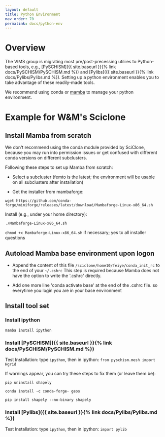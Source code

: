```yaml
---
layout: default
title: Python Environment
nav_order: 70
permalink: docs/python-env
---
```


# Overview
The VIMS group is migrating most pre/post-precessing utiliies to Python-based tools,
e.g., [PySCHISM]({{ site.baseurl }}{% link docs/PySCHISM/PySCHISM.md %}) and [Pylibs]({{ site.baseurl }}{% link docs/Pylibs/Pylibs.md %}).
Setting up a python environment enables you to take advantage of these readily-made tools.

We recommend using conda or [mamba](https://github.com/mamba-org/mamba) to manage your python environment.

# Example for W&M's Sciclone
## Install Mamba from scratch
We don't recommend using the conda module provided by SciClone, because you may run into permission issues or get confused with different conda versions on different subclusters.

Following these steps to set up Mamba from scratch:
- Select a subcluster (femto is the latest; the environment will be usable on all subclusters after installation)

- Get the installer from mambaforge:

`wget https://github.com/conda-forge/miniforge/releases/latest/download/Mambaforge-Linux-x86_64.sh`

Install (e.g., under your home directory):

`./Mambaforge-Linux-x86_64.sh`

`chmod +x Mambaforge-Linux-x86_64.sh` if necessary; yes to all installer questions



## Autoload Mamba base environment upon logon

- Append the content of this file `/sciclone/home10/feiye/conda_init_rc` to the end of your `~/.cshrc`
This step is required because Mamba does not have the option to write the '.cshrc' directly.

- Add one more line 'conda activate base' at the end of the .cshrc file.
so everytime you login you are in your base environment 



## Install tool set

### Install ipython

`mamba install ipython`


### Install [PySCHISM]({{ site.baseurl }}{% link docs/PySCHISM/PySCHISM.md %}) 

Test Installation: type `ipython`, then in ipython: `from pyschism.mesh import Hgrid`

If warnings appear, you can try these steps to fix them (or leave them be): 

`pip uninstall shapely`

`conda install -c conda-forge- geos`

`pip install shapely --no-binary shapely`


### Install [Pylibs]({{ site.baseurl }}{% link docs/Pylibs/Pylibs.md %}) 

Test Installation: type `ipython`, then in ipython: `import pylib`
